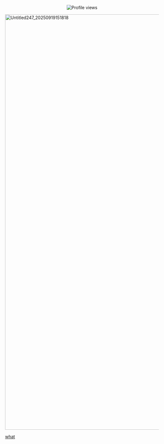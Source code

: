 <p align="center">
  <img src="https://komarev.com/ghpvc/?username=Iimbus&label=ARCANA&color=F3EECD&style=flat" alt="Profile views"/>
</p>

<img width="1914" height="1359" alt="Untitled247_20250919151818" src="https://github.com/user-attachments/assets/37a9844c-b746-470c-8e2c-d6fe34a1da92" />

[what](https://docs.google.com/document/d/1FufzyW8OAQeWEjzJEuRBnlB9mAhXNfd1S8X5p0WMMqg/edit?tab=t.0)
